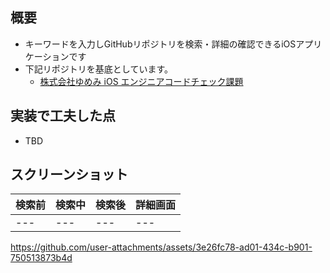 ## 概要
- キーワードを入力しGitHubリポジトリを検索・詳細の確認できるiOSアプリケーションです
- 下記リポジトリを基底としています。
  - [株式会社ゆめみ iOS エンジニアコードチェック課題](https://github.com/yumemi-inc/ios-engineer-codecheck)

## 実装で工夫した点
- TBD

## スクリーンショット

| 検索前 | 検索中 | 検索後 | 詳細画面 |
|---|---|---|---|
|---|---|---|---|

https://github.com/user-attachments/assets/3e26fc78-ad01-434c-b901-750513873b4d
